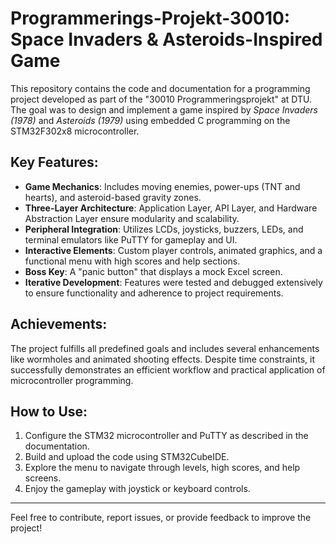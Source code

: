 # Programmerings-Projekt-30010: Space Invaders & Asteroids-Inspired Game

This repository contains the code and documentation for a programming project developed as part of the "30010 Programmeringsprojekt" at DTU. The goal was to design and implement a game inspired by *Space Invaders (1978)* and *Asteroids (1979)* using embedded C programming on the STM32F302x8 microcontroller.

## Key Features:
- **Game Mechanics**: Includes moving enemies, power-ups (TNT and hearts), and asteroid-based gravity zones.
- **Three-Layer Architecture**: Application Layer, API Layer, and Hardware Abstraction Layer ensure modularity and scalability.
- **Peripheral Integration**: Utilizes LCDs, joysticks, buzzers, LEDs, and terminal emulators like PuTTY for gameplay and UI.
- **Interactive Elements**: Custom player controls, animated graphics, and a functional menu with high scores and help sections.
- **Boss Key**: A "panic button" that displays a mock Excel screen.
- **Iterative Development**: Features were tested and debugged extensively to ensure functionality and adherence to project requirements.

## Achievements:
The project fulfills all predefined goals and includes several enhancements like wormholes and animated shooting effects. Despite time constraints, it successfully demonstrates an efficient workflow and practical application of microcontroller programming.

## How to Use:
1. Configure the STM32 microcontroller and PuTTY as described in the documentation.
2. Build and upload the code using STM32CubeIDE.
3. Explore the menu to navigate through levels, high scores, and help screens.
4. Enjoy the gameplay with joystick or keyboard controls.

---

Feel free to contribute, report issues, or provide feedback to improve the project!

